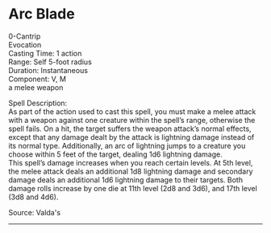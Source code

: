 # Arc Blade
0-Cantrip<br>
Evocation<br>
Casting Time: 1 action<br>
Range: Self
5-foot radius<br>
Duration: Instantaneous<br>
Component: V, M<br>
a melee weapon

Spell Description:<br>
As part of the action used to cast this spell, you must make a melee attack with a weapon against one creature within the spell’s range, otherwise the spell fails. On a hit, the target suffers the weapon attack’s normal effects, except that any damage dealt by the attack is lightning damage instead of its normal type. Additionally, an arc of lightning jumps to a creature you choose within 5 feet of the target, dealing 1d6 lightning damage.<br>This spell’s damage increases when you reach certain levels. At 5th level, the melee attack deals an additional 1d8 lightning damage and secondary damage deals an additional 1d6 lightning damage to their targets. Both damage rolls increase by one die at 11th level (2d8 and 3d6), and 17th level (3d8 and 4d6).

Source: Valda's

---